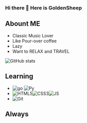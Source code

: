 ### Hi there 👋 Here is GoldenSheep

## Abount ME

- Classic Music Lover
- Like Pour-over coffee 
- Lazy 
- Want to RELAX and TRAVEL

![GitHub stats](https://github-readme-stats.vercel.app/api?username=GoldenSheep402&show_icons=true&theme=tokyonight)

## Learning
- ![go](https://img.shields.io/badge/Golang-grey?style=flat&logo=go) ![Py](https://img.shields.io/badge/Python-grey?style=flat&logo=Python)
- ![HTML5](https://img.shields.io/badge/HTML5-grey?style=flat&logo=HTML5)![CSS3](https://img.shields.io/badge/CSS3-grey?style=flat&logo=CSS3)![JS](https://img.shields.io/badge/JS-grey?style=flat&logo=JavaScript)
- ![Git](https://img.shields.io/badge/Git-grey?style=flat&logo=git)

## Always
